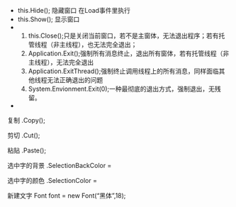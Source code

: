 * this.Hide(); 隐藏窗口 在Load事件里执行
* this.Show(); 显示窗口
* 1. this.Close();只是关闭当前窗口，若不是主窗体，无法退出程序；若有托管线程（非主线程），也无法完全退出；
	2. Application.Exit();强制所有消息终止，退出所有窗体，若有托管线程（非主线程），无法完全退出
	3. Application.ExitThread();强制终止调用线程上的所有消息，同样面临其他线程无法正确退出的问题
	4. System.Envionment.Exit(0);一种最彻底的退出方式，强制退出，无残留。
* 

复制 .Copy();

剪切 .Cut();

粘贴 .Paste();

选中字的背景 .SelectionBackColor = 

选中字的颜色  .SelectionColor = 

新建文字 Font font = new Font(“黑体”,18);

